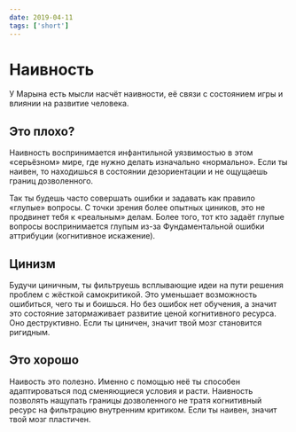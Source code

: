 ```yaml
---
date: 2019-04-11
tags: ['short']
---
```


# Наивность

У Марына есть мысли насчёт наивности, её связи с состоянием игры и влиянии на развитие человека.

## Это плохо?

Наивность воспринимается инфантильной уязвимостью в этом «серьёзном» мире, где нужно делать изначально «нормально». Если ты наивен, то находишься в состоянии дезориентации и не ощущаешь границ дозволенного.

Так ты будешь часто совершать ошибки и задавать как правило «глупые» вопросы. С точки зрения более опытных циников, это не продвинет тебя к «реальным» делам. Более того, тот кто задаёт глупые вопросы воспринимается глупым из-за Фундаментальной ошибки аттрибуции (когнитивное искажение).

## Цинизм

Будучи циничным, ты фильтруешь всплывающие идеи на пути решения проблем с жёсткой самокритикой. Это уменьшает возможность ошибиться, чего ты и боишься. Но без ошибок нет обучения, а значит это состояние затормаживает развитие ценой когнитивного ресурса. Oно деструктивно.
Если ты циничен, значит твой мозг становится ригидным.

## Это хорошо

Наивость это полезно. Именно с помощью неё ты способен адаптироваться под сменяющиеся условия и расти. Наивность позволять нащупать границы дозволенного не тратя когнитивный ресурс на фильтрацию внутренним критиком.
Если ты наивен, значит твой мозг пластичен.
